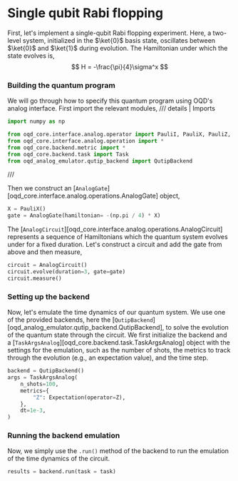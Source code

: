# Single qubit Rabi flopping

First, let's implement a single-qubit Rabi flopping experiment. 
Here, a two-level system, initialized in the $\ket{0}$ basis state, oscillates between $\ket{0}$ and $\ket{1}$ during evolution.
The Hamiltonian under which the state evolves is,
$$
H = -\frac{\pi}{4}\sigma^x
$$

### Building the quantum program

We will go through how to specify this quantum program using OQD's analog interface. First import the relevant modules,
/// details | Imports

```py
import numpy as np

from oqd_core.interface.analog.operator import PauliI, PauliX, PauliZ, PauliY
from oqd_core.interface.analog.operation import *
from oqd_core.backend.metric import *
from oqd_core.backend.task import Task
from oqd_analog_emulator.qutip_backend import QutipBackend
```

///

Then we construct an [`AnalogGate`][oqd_core.interface.analog.operations.AnalogGate] object,
```py
X = PauliX()
gate = AnalogGate(hamiltonian= -(np.pi / 4) * X)
```

The [`AnalogCircuit`][oqd_core.interface.analog.operations.AnalogCircuit] represents a sequence of Hamiltonians 
which the quantum system evolves under for a fixed duration. Let's construct a circuit and add the gate from above and 
then measure,
```py
circuit = AnalogCircuit()
circuit.evolve(duration=3, gate=gate)
circuit.measure()
```

### Setting up the backend
Now, let's emulate the time dynamics of our quantum system. We use one of the provided backends, 
here the [`QutipBackend`][oqd_analog_emulator.qutip_backend.QutipBackend], to solve the evolution of the quantum state
through the circuit. We first initialize the backend and a [`TaskArgsAnalog`][oqd_core.backend.task.TaskArgsAnalog] 
object with the settings for the emulation, such as the number of shots, 
the metrics to track through the evolution (e.g., an expectation value), and the time step.
```py
backend = QutipBackend()
args = TaskArgsAnalog(
    n_shots=100,
    metrics={
        "Z": Expectation(operator=Z),
    },
    dt=1e-3,
)
```


### Running the backend emulation
Now, we simply use the `.run()` method of the backend to run the emulation of the time dynamics of the circuit.
``` py
results = backend.run(task = task)
```

